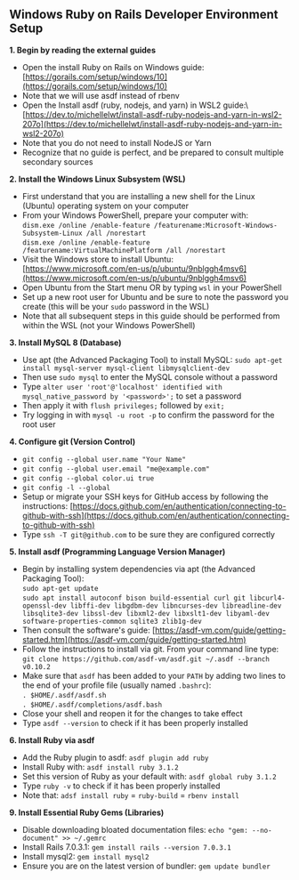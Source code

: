 ## Windows Ruby on Rails Developer Environment Setup

**1. Begin by reading the external guides**

- Open the install Ruby on Rails on Windows guide:\
  [https://gorails.com/setup/windows/10](https://gorails.com/setup/windows/10)
- Note that we will use asdf instead of rbenv
- Open the Install asdf (ruby, nodejs, and yarn) in WSL2 guide:\ [https://dev.to/michellelwt/install-asdf-ruby-nodejs-and-yarn-in-wsl2-207o](https://dev.to/michellelwt/install-asdf-ruby-nodejs-and-yarn-in-wsl2-207o)
- Note that you do not need to install NodeJS or Yarn
- Recognize that no guide is perfect, and be prepared to consult multiple secondary sources

**2. Install the Windows Linux Subsystem (WSL)**

- First understand that you are installing a new shell for the Linux (Ubuntu) operating system on your computer
- From your Windows PowerShell, prepare your computer with:\
  `dism.exe /online /enable-feature /featurename:Microsoft-Windows-Subsystem-Linux /all /norestart`\
  `dism.exe /online /enable-feature /featurename:VirtualMachinePlatform /all /norestart`
- Visit the Windows store to install Ubuntu: [https://www.microsoft.com/en-us/p/ubuntu/9nblggh4msv6](https://www.microsoft.com/en-us/p/ubuntu/9nblggh4msv6)
- Open Ubuntu from the Start menu OR by typing `wsl` in your PowerShell
- Set up a new root user for Ubuntu and be sure to note the password you create (this will be your `sudo` password in the WSL)
- Note that all subsequent steps in this guide should be performed from within the WSL (not your Windows PowerShell)

**3. Install MySQL 8 (Database)**

- Use apt (the Advanced Packaging Tool) to install MySQL: `sudo apt-get install mysql-server mysql-client libmysqlclient-dev`
- Then use `sudo mysql` to enter the MySQL console without a password
- Type `alter user 'root'@'localhost' identified with mysql_native_password by '<password>';` to set a password
- Then apply it with `flush privileges;` followed by `exit;`
- Try logging in with `mysql -u root -p` to confirm the password for the root user

**4. Configure git (Version Control)**

- `git config --global user.name "Your Name"`
- `git config --global user.email "me@example.com"`
- `git config --global color.ui true`
- `git config -l --global`
- Setup or migrate your SSH keys for GitHub access by following the instructions: [https://docs.github.com/en/authentication/connecting-to-github-with-ssh](https://docs.github.com/en/authentication/connecting-to-github-with-ssh)
- Type `ssh -T git@github.com` to be sure they are configured correctly

**5. Install asdf (Programming Language Version Manager)**

- Begin by installing system dependencies via apt (the Advanced Packaging Tool):\
  `sudo apt-get update`\
  `sudo apt install autoconf bison build-essential curl git libcurl4-openssl-dev libffi-dev libgdbm-dev libncurses-dev libreadline-dev libsqlite3-dev libssl-dev libxml2-dev libxslt1-dev libyaml-dev software-properties-common sqlite3 zlib1g-dev`
- Then consult the software's guide: [https://asdf-vm.com/guide/getting-started.htm](https://asdf-vm.com/guide/getting-started.htm)
- Follow the instructions to install via git. From your command line type:\
  `git clone https://github.com/asdf-vm/asdf.git ~/.asdf --branch v0.10.2`
- Make sure that `asdf` has been added to your `PATH` by adding two lines to the end of your profile file (usually named `.bashrc`):\
   `. $HOME/.asdf/asdf.sh`\
   `. $HOME/.asdf/completions/asdf.bash`
- Close your shell and reopen it for the changes to take effect   
- Type `asdf --version` to check if it has been properly installed

**6. Install Ruby via asdf**

- Add the Ruby plugin to asdf: `asdf plugin add ruby`
- Install Ruby with: `asdf install ruby 3.1.2`
- Set this version of Ruby as your default with: `asdf global ruby 3.1.2`
- Type `ruby -v` to check if it has been properly installed
- Note that: `adsf install ruby` = `ruby-build` = `rbenv install`

**9. Install Essential Ruby Gems (Libraries)**

- Disable downloading bloated documentation files: `echo "gem: --no-document" >> ~/.gemrc`
- Install Rails 7.0.3.1: `gem install rails --version 7.0.3.1`
- Install mysql2: `gem install mysql2`
- Ensure you are on the latest version of bundler: `gem update bundler`
